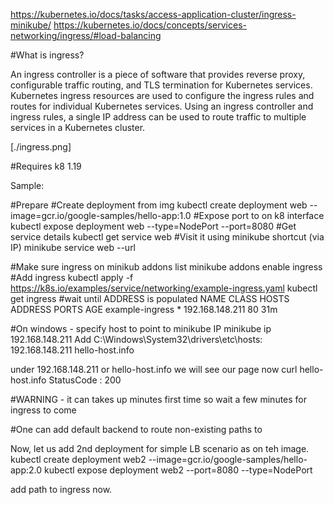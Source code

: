 https://kubernetes.io/docs/tasks/access-application-cluster/ingress-minikube/
https://kubernetes.io/docs/concepts/services-networking/ingress/#load-balancing

#What is ingress?

An ingress controller is a piece of software that provides reverse proxy, configurable traffic routing, and TLS termination for Kubernetes services. Kubernetes ingress resources are used to configure the ingress rules and routes for individual Kubernetes services. Using an ingress controller and ingress rules, a single IP address can be used to route traffic to multiple services in a Kubernetes cluster.

[./ingress.png]

#Requires k8 1.19

Sample:

#Prepare
#Create deployment from img
kubectl create deployment web --image=gcr.io/google-samples/hello-app:1.0
#Expose port to  on k8 interface 
kubectl expose deployment web --type=NodePort --port=8080
#Get service details
kubectl get service web
#Visit it using minikube shortcut (via IP)
minikube service web --url


#Make sure ingress on
minikub addons list
minikube addons enable ingress
#Add ingress
kubectl apply -f https://k8s.io/examples/service/networking/example-ingress.yaml
kubectl get ingress 
#wait until ADDRESS is populated
NAME              CLASS    HOSTS   ADDRESS           PORTS   AGE
example-ingress   <none>   *       192.168.148.211   80      31m

#On windows - specify host to point to minikube IP
minikube ip 
192.168.148.211
Add C:\Windows\System32\drivers\etc\hosts:
192.168.148.211 hello-host.info

under 192.168.148.211 or hello-host.info we will see our page now
curl hello-host.info
StatusCode        : 200

#WARNING - it can takes up minutes first time so wait a few minutes for ingress to come 

#One can add default backend to route non-existing paths to

Now, let us add 2nd deployment for simple LB scenario as on teh image.
kubectl create deployment web2 --image=gcr.io/google-samples/hello-app:2.0
kubectl expose deployment web2 --port=8080 --type=NodePort

add path to ingress now.
